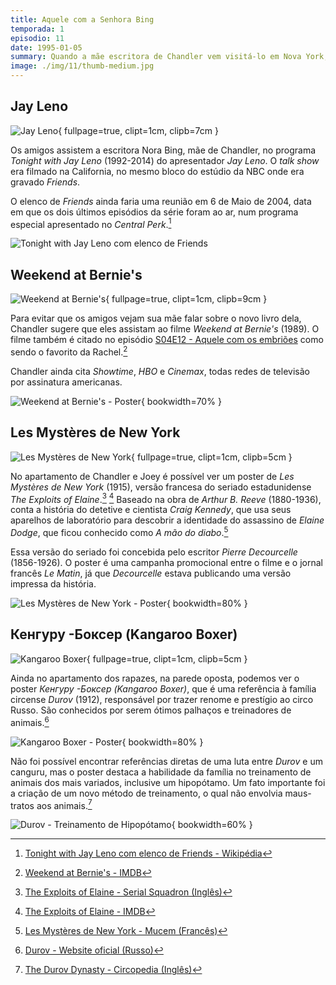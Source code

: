 ```yaml
---
title: Aquele com a Senhora Bing
temporada: 1
episodio: 11
date: 1995-01-05
summary: Quando a mãe escritora de Chandler vem visitá-lo em Nova York, Joey a flagra beijando Ross.
image: ./img/11/thumb-medium.jpg
---
```


## Jay Leno

![Jay Leno](./img/11/jay-leno.png){ fullpage=true, clipt=1cm, clipb=7cm }

Os amigos assistem a escritora Nora Bing, mãe de Chandler, no programa
*Tonight with Jay Leno* (1992-2014) do apresentador *Jay Leno*. O *talk show*
era filmado na California, no mesmo bloco do estúdio da NBC onde era gravado
*Friends*.

O elenco de *Friends* ainda faria uma reunião em 6 de Maio de 2004, data em que
os dois últimos episódios da série foram ao ar, num programa especial apresentado
no *Central Perk*.[^tonight-wiki]

![Tonight with Jay Leno com elenco de Friends](./img/11/jay-leno-friends-cast.jpg)

[^tonight-wiki]: [Tonight with Jay Leno com elenco de Friends - Wikipédia](https://bit.ly/3q3spX8)

## Weekend at Bernie's

![Weekend at Bernie's](./img/11/weekend-at-bernies.png){ fullpage=true, clipt=1cm, clipb=9cm }

<cena>
  <chandler
    original="- Don't watch this. Weekend at Bernie's is on Showtime and HBO and Cinemax."
    traducao="- Não vamos ver isto. Tá passando Um Morto Muito Louco na Showtime, HBO e Cinemax."
  />
</cena>

<!-- {"latex":[{"begin":{"tag":"col-1","width":0.5}}]} -->

Para evitar que os amigos vejam sua mãe falar sobre o novo livro dela, Chandler
sugere que eles assistam ao filme *Weekend at Bernie's* (1989). O filme também é
citado no episódio [S04E12 - Aquele com os embriões](/temporada/4/episodio/12/)
como sendo o favorito da Rachel.[^bernie-imdb]

Chandler ainda cita *Showtime*, *HBO* e *Cinemax*, todas redes de televisão por
assinatura americanas.

<!--{"latex":[{"end":{"tag":"col-1"}},{"begin":{"tag":"col-2","width":0.5}}]}-->

![Weekend at Bernie's - Poster](./img/11/weekend-at-bernies-poster.jpg){ bookwidth=70% }

<!--{"latex":[{"end":{"tag":"col-2"}}]}-->

[^bernie-imdb]: [Weekend at Bernie's - IMDB](https://www.imdb.com/title/tt0098627/)

## Les Mystères de New York

![Les Mystères de New York](./img/11/les-mysteres-de-new-york.png){ fullpage=true, clipt=1cm, clipb=5cm }

No apartamento de Chandler e Joey é possível ver um poster de *Les Mystères de New York*
(1915), versão francesa do seriado estadunidense
*The Exploits of Elaine*.[^elaine-serialsquadron] [^elaine-imdb]
Baseado na obra de *Arthur B. Reeve* (1880-1936), conta a história
do detetive e cientista *Craig Kennedy*, que usa seus aparelhos de laboratório para
descobrir a identidade do assassino de *Elaine Dodge*, que ficou conhecido como
*A mão do diabo*.[^mysteres-mucem]

<!-- {"latex":[{"begin":{"tag":"col-1","width":0.5}}]} -->

Essa versão do seriado foi concebida pelo escritor *Pierre Decourcelle* (1856-1926).
O poster é uma campanha promocional entre o filme e o jornal francês *Le Matin*,
já que *Decourcelle* estava publicando uma versão impressa da história.

<!--{"latex":[{"end":{"tag":"col-1"}},{"begin":{"tag":"col-2","width":0.5}}]}-->

![Les Mystères de New York - Poster](./img/11/les-mysteres-de-new-york-poster.jpg){ bookwidth=80% }

<!--{"latex":[{"end":{"tag":"col-2"}}]}-->

[^elaine-serialsquadron]: [The Exploits of Elaine - Serial Squadron (Inglês)](http://serialsquadron.com/sites/ithacamademovies/serials/elaine/)
[^elaine-imdb]: [The Exploits of Elaine - IMDB](https://www.imdb.com/title/tt0003897/)
[^mysteres-mucem]: [Les Mystères de New York - Mucem (Francês)](https://www.mucem.org/programme/les-mysteres-de-new-york-exploits-elaine)

## Кенгуру -Боксер (Kangaroo Boxer)

![Kangaroo Boxer](./img/11/kangaroo-boxer.png){ fullpage=true, clipt=1cm, clipb=5cm }

<!-- {"latex":[{"begin":{"tag":"col-1","width":0.5}}]} -->

Ainda no apartamento dos rapazes, na parede oposta, podemos ver o poster
*Кенгуру -Боксер (Kangaroo Boxer)*, que é uma referência à família circense
*Durov* (1912), responsável por trazer renome e prestígio ao circo Russo. São conhecidos
por serem ótimos palhaços e treinadores de animais.[^durov-website]

<!--{"latex":[{"end":{"tag":"col-1"}},{"begin":{"tag":"col-2","width":0.5}}]}-->

![Kangaroo Boxer - Poster](./img/11/kangaroo-boxer-poster.jpg){ bookwidth=80% }

<!--{"latex":[{"end":{"tag":"col-2"}}]}-->

Não foi possível encontrar referências diretas de uma luta entre *Durov* e um
canguru, mas o poster destaca a habilidade da família no treinamento de animais
dos mais variados, inclusive um hipopótamo. Um fato importante foi a criação de
um novo método de treinamento, o qual não envolvia maus-tratos aos animais.[^durov-circopedia]

![Durov - Treinamento de Hipopótamo](./img/11/durov-hipopotamo.jpg){ bookwidth=60% }

[^durov-website]: [Durov - Website oficial (Russo)](https://www.ugolokdurova.ru/istoriya-teatra)
[^durov-circopedia]: [The Durov Dynasty - Circopedia (Inglês)](http://www.circopedia.org/The_Durov_Dynasty)
